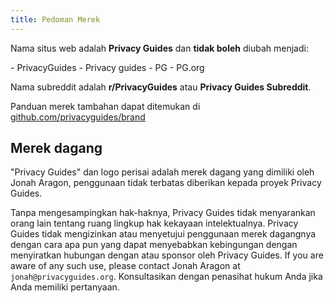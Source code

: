 ```yaml
---
title: Pedoman Merek
---
```


Nama situs web adalah **Privacy Guides** dan **tidak boleh** diubah menjadi:

<div class="pg-red" markdown>
- PrivacyGuides
- Privacy guides
- PG
- PG.org
</div>

Nama subreddit adalah **r/PrivacyGuides** atau **Privacy Guides Subreddit**.

Panduan merek tambahan dapat ditemukan di [github.com/privacyguides/brand](https://github.com/privacyguides/brand)

## Merek dagang

"Privacy Guides" dan logo perisai adalah merek dagang yang dimiliki oleh Jonah Aragon, penggunaan tidak terbatas diberikan kepada proyek Privacy Guides.

Tanpa mengesampingkan hak-haknya, Privacy Guides tidak menyarankan orang lain tentang ruang lingkup hak kekayaan intelektualnya. Privacy Guides tidak mengizinkan atau menyetujui penggunaan merek dagangnya dengan cara apa pun yang dapat menyebabkan kebingungan dengan menyiratkan hubungan dengan atau sponsor oleh Privacy Guides. If you are aware of any such use, please contact Jonah Aragon at `jonah@privacyguides.org`. Konsultasikan dengan penasihat hukum Anda jika Anda memiliki pertanyaan.
